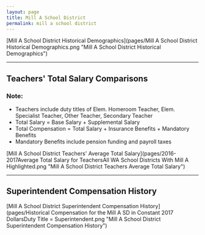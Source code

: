 ```yaml
---
layout: page
title: Mill A School District
permalink: mill a school district
---
```



[Mill A School District Historical Demographics](pages/Mill A School District Historical Demographics.png "Mill A School District Historical Demographics")

___

## Teachers' Total Salary Comparisons
### Note:
- Teachers include duty titles of Elem. Homeroom Teacher, Elem. Specialist Teacher, Other Teacher, Secondary Teacher
- Total Salary = Base Salary + Supplemental Salary
- Total Compensation = Total Salary + Insurance Benefits + Mandatory Benefits
- Mandatory Benefits include pension funding and payroll taxes

[Mill A School District Teachers' Average Total Salary](pages/2016-2017Average Total Salary for TeachersAll WA School Districts With Mill A Highlighted.png "Mill A School District Teachers Average Total Salary")


___

## Superintendent Compensation History

[Mill A School District Superintendent Compensation History](pages/Historical Compensation for the Mill A SD in Constant 2017 DollarsDuty Title = Superintendent.png "Mill A School District Superintendent Compensation History")

